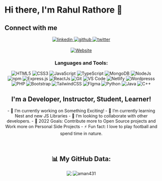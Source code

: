 # Hi there, I'm Rahul Rathore 👋

## Connect with me  

<div align="center">
 <a href="https://www.linkedin.com/in/aman-rathore-28161014a/" target="_blank">
<img src=https://img.shields.io/badge/linkedin-%231E77B5.svg?&style=for-the-badge&logo=linkedin&logoColor=white alt=linkedin style="margin-bottom: 5px;" />
</a>
<a href="https://github.com/aman431" target="_blank">
<img src=https://img.shields.io/badge/github-%2324292e.svg?&style=for-the-badge&logo=github&logoColor=white alt=github style="margin-bottom: 5px;" />
</a>
<a href="https://twitter.com/amanrathore_7" target="_blank">
<img src=https://img.shields.io/badge/twitter-%2300acee.svg?&style=for-the-badge&logo=twitter&logoColor=white alt=twitter style="margin-bottom: 5px;" />
</a>

[![Website](https://img.shields.io/website?label=amanrathore.dev&style=for-the-badge&url=https%3A%2F%2Fsinghkunal2050.dev/)](https://amanrathod.netlify.app/)


### Languages and Tools:

<p align="center"> 
<img alt="HTML5" src="https://img.shields.io/badge/html5-%23E34F26.svg?&style=for-the-badge&logo=html5&logoColor=white" />
<img alt="CSS3" src="https://img.shields.io/badge/css3-%231572B6.svg?&style=for-the-badge&logo=css3&logoColor=white" />
<img alt="JavaScript" src="https://img.shields.io/badge/javascript-%23323330.svg?&style=for-the-badge&logo=javascript&logoColor=%23F7DF1E" />
<!-- <img alt="NESTJS" src="https://img.shields.io/badge/-NEST%20JS-red" /> -->
<img alt="TypeScript" src="https://img.shields.io/badge/-TypeScript-blue?&style=for-the-badge&logo=typescript&logoColor=white" />
<img alt="MongoDB" src="https://img.shields.io/badge/MongoDB-lightgreen?style=for-the-badge&logo=mongodb&logoColor=4EA94B" />
<img alt="NodeJs" src="https://img.shields.io/badge/Node.js-339933?style=for-the-badge&logo=nodedotjs&logoColor=white" />
<img alt="npm" src="https://img.shields.io/badge/npm-CB3837?style=for-the-badge&logo=npm&logoColor=white" />
<img alt="Express.js" src="https://img.shields.io/badge/Express.js-000000?style=for-the-badge&logo=express&logoColor=white" />
<img alt="ReactJs" src="https://img.shields.io/badge/React-20232A?style=for-the-badge&logo=react&logoColor=61DAFB" />
<img alt="Git" src="https://img.shields.io/badge/Git-F05032?style=for-the-badge&logo=git&logoColor=white" />
<img alt="VS Code" src="https://img.shields.io/badge/Visual_Studio_Code-0078D4?style=for-the-badge&logo=visual%20studio%20code&logoColor=white" />
<img alt="Netlify" src="https://img.shields.io/badge/netlify-%23000000.svg?style=for-the-badge&logo=netlify&logoColor=#00C7B7" />
<!-- <img alt="Vercel" src="https://img.shields.io/badge/vercel-%23000000.svg?style=for-the-badge&logo=vercel&logoColor=white" /> -->
<img alt="Wordpresss" src="https://img.shields.io/badge/WordPress-%23117AC9.svg?style=for-the-badge&logo=WordPress&logoColor=white" />
<img alt="PHP" src="https://img.shields.io/badge/php-%23777BB4.svg?style=for-the-badge&logo=php&logoColor=white" />
<img alt="Bootstrap" src="https://img.shields.io/badge/bootstrap-%23563D7C.svg?style=for-the-badge&logo=bootstrap&logoColor=white" />
<img alt="TailwindCSS" src="https://img.shields.io/badge/tailwindcss-%2338B2AC.svg?style=for-the-badge&logo=tailwind-css&logoColor=white" />
<img alt="FIgma" src="https://img.shields.io/badge/figma-%23F24E1E.svg?style=for-the-badge&logo=figma&logoColor=white" />
<img alt="Python" src="https://img.shields.io/badge/python-%2314354C.svg?style=for-the-badge&logo=python&logoColor=white"/>
<img alt="Java" src="https://img.shields.io/badge/java-%23ED8B00.svg?&style=for-the-badge&logo=java&logoColor=white" />
<img alt="C++" src="https://img.shields.io/badge/c++-%23ED8B00.svg?&style=for-the-badge&logo=C++&logoColor=red" />


## I'm a Developer, Instructor, Student, Learner!
<p align="center"> 
- 🔭 I’m currently working on Something Exciting!
- 🌱 I’m currently learning Nest and new JS Libraries
- 👯 I’m looking to collaborate with other developers.
- 🥅 2022 Goals: Contribute more to Open Source projects and Work more on Personal Side Projects
- ⚡ Fun fact: I love to play football and spend time in nature.
 </p>
<!-- ### Spotify Playing 🎧
[<img src="https://now-playing-codestackr.vercel.app/api/spotify-playing" alt="codeSTACKr Spotify Playing" width="350" />](https://open.spotify.com/user/swyqyimdc12jajde4vpwd2x1b) -->

<br />

## 📊 My GitHub Data:
 
<div align="center">
  <img align="center" src="https://github-readme-stats.anuraghazra1.vercel.app/api?username=Rahul0739&show_icons=true&theme=dark" />
  <img align="center" src="https://github-readme-streak-stats.herokuapp.com/?user=Rahul0739&theme=dark" alt="aman431" />
</div>
<br />
<br />

</div>
<!-- 
![visitors](https://visitor-badge.glitch.me/badge?page_id=aman431)
 -->

</p>

[website]: https://amanrathod.netlify.app/
[twitter]: https://twitter.com/amanrathore_7
[instagram]: https://www.instagram.com/coden.inja/?hl=en
[linkedin]: https://www.linkedin.com/in/aman-rathore-28161014a/
[BrandNeev]: http://brandneev.kernculture.com/

<br />
